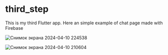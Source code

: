 # third_step

This is my third Flutter app.
Here an simple example of chat page made with Firebase

![Снимок экрана 2024-04-10 224538](https://github.com/CustomAtlas/third_step/assets/165499054/c29f03af-c63c-4872-8fcf-e0e4c921ee66)

![Снимок экрана 2024-04-10 210604](https://github.com/CustomAtlas/third_step/assets/165499054/04c429ad-9033-4ad5-bef8-a9a4a32920e3)
